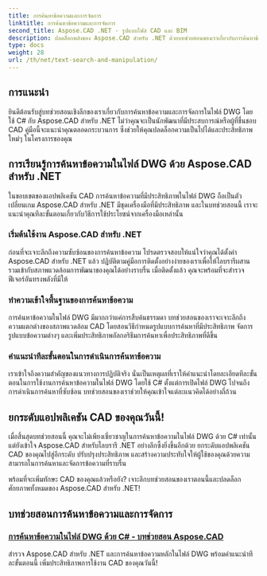 ```yaml
---
title: การค้นหาข้อความและการจัดการ
linktitle: การค้นหาข้อความและการจัดการ
second_title: Aspose.CAD .NET - รูปแบบไฟล์ CAD และ BIM
description: ปลดล็อกพลังของ Aspose.CAD สำหรับ .NET ด้วยบทช่วยสอนของเราเกี่ยวกับการค้นหาข้อความในไฟล์ DWG โดยใช้ C# ยกระดับทักษะ CAD ของคุณและปรับปรุงแอปพลิเคชันของคุณ
type: docs
weight: 28
url: /th/net/text-search-and-manipulation/
---
```


## การแนะนำ

ยินดีต้อนรับสู่บทช่วยสอนเชิงลึกของเราเกี่ยวกับการค้นหาข้อความและการจัดการในไฟล์ DWG โดยใช้ C# กับ Aspose.CAD สำหรับ .NET ไม่ว่าคุณจะเป็นนักพัฒนาที่มีประสบการณ์หรือผู้ที่ชื่นชอบ CAD คู่มือนี้จะแนะนำคุณตลอดกระบวนการ ซึ่งช่วยให้คุณปลดล็อกความเป็นไปได้และประสิทธิภาพใหม่ๆ ในโครงการของคุณ

## การเรียนรู้การค้นหาข้อความในไฟล์ DWG ด้วย Aspose.CAD สำหรับ .NET

ในขอบเขตของแอปพลิเคชัน CAD การค้นหาข้อความที่มีประสิทธิภาพในไฟล์ DWG ถือเป็นตัวเปลี่ยนเกม Aspose.CAD สำหรับ .NET มีชุดเครื่องมือที่มีประสิทธิภาพ และในบทช่วยสอนนี้ เราจะแนะนำคุณทีละขั้นตอนเกี่ยวกับวิธีการใช้ประโยชน์จากเครื่องมือเหล่านั้น

### เริ่มต้นใช้งาน Aspose.CAD สำหรับ .NET

ก่อนที่จะเจาะลึกถึงความซับซ้อนของการค้นหาข้อความ โปรดตรวจสอบให้แน่ใจว่าคุณได้ตั้งค่า Aspose.CAD สำหรับ .NET แล้ว ปฏิบัติตามคู่มือการติดตั้งอย่างง่ายของเราเพื่อให้ไลบรารีผสานรวมเข้ากับสภาพแวดล้อมการพัฒนาของคุณได้อย่างราบรื่น เมื่อติดตั้งแล้ว คุณจะพร้อมที่จะสำรวจฟีเจอร์อันทรงพลังที่มีให้

### ทำความเข้าใจพื้นฐานของการค้นหาข้อความ

การค้นหาข้อความในไฟล์ DWG มีมากกว่าแค่การสืบค้นธรรมดา บทช่วยสอนของเราจะเจาะลึกถึงความแตกต่างของสภาพแวดล้อม CAD โดยสอนวิธีกำหนดรูปแบบการค้นหาที่มีประสิทธิภาพ จัดการรูปแบบข้อความต่างๆ และเพิ่มประสิทธิภาพอัลกอริธึมการค้นหาเพื่อประสิทธิภาพที่ดีขึ้น

### คำแนะนำทีละขั้นตอนในการดำเนินการค้นหาข้อความ

เราเข้าใจถึงความสำคัญของแนวทางการปฏิบัติจริง นั่นเป็นเหตุผลที่เราให้คำแนะนำโดยละเอียดทีละขั้นตอนในการใช้งานการค้นหาข้อความในไฟล์ DWG โดยใช้ C# ตั้งแต่การเปิดไฟล์ DWG ไปจนถึงการดำเนินการค้นหาที่ซับซ้อน บทช่วยสอนของเราช่วยให้คุณเข้าใจแต่ละแนวคิดได้อย่างถี่ถ้วน 

## ยกระดับแอปพลิเคชัน CAD ของคุณวันนี้!

เมื่อสิ้นสุดบทช่วยสอนนี้ คุณจะไม่เพียงเชี่ยวชาญในการค้นหาข้อความในไฟล์ DWG ด้วย C# เท่านั้น แต่ยังเข้าใจ Aspose.CAD สำหรับไลบรารี .NET อย่างลึกซึ้งยิ่งขึ้นอีกด้วย ยกระดับแอปพลิเคชัน CAD ของคุณไปสู่อีกระดับ ปรับปรุงประสิทธิภาพ และสร้างความประทับใจให้ผู้ใช้ของคุณด้วยความสามารถในการค้นหาและจัดการข้อความที่ราบรื่น

พร้อมที่จะเพิ่มทักษะ CAD ของคุณแล้วหรือยัง? เจาะลึกบทช่วยสอนของเราตอนนี้และปลดล็อกศักยภาพทั้งหมดของ Aspose.CAD สำหรับ .NET!
## บทช่วยสอนการค้นหาข้อความและการจัดการ
### [การค้นหาข้อความในไฟล์ DWG ด้วย C# - บทช่วยสอน Aspose.CAD](./searching-text-in-dwg-files/)
สำรวจ Aspose.CAD สำหรับ .NET และการค้นหาข้อความหลักในไฟล์ DWG พร้อมคำแนะนำทีละขั้นตอนนี้ เพิ่มประสิทธิภาพการใช้งาน CAD ของคุณวันนี้!